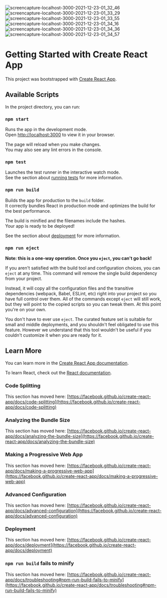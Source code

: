 ![screencapture-localhost-3000-2021-12-23-01_32_46](https://user-images.githubusercontent.com/96014490/165269050-0b5a70f9-8749-44a2-9f5a-b88f75c68a84.png)
![screencapture-localhost-3000-2021-12-23-01_33_29](https://user-images.githubusercontent.com/96014490/165269083-6759e4b4-30b6-46ae-bb7f-a365752bacb2.png)
![screencapture-localhost-3000-2021-12-23-01_33_55](https://user-images.githubusercontent.com/96014490/165269088-ad7fd335-e3e4-40be-86d4-d8030a9fc59f.png)
![screencapture-localhost-3000-2021-12-23-01_34_16](https://user-images.githubusercontent.com/96014490/165269090-ea520b03-935b-4616-9c46-c60bc5cc045a.png)
![screencapture-localhost-3000-2021-12-23-01_34_36](https://user-images.githubusercontent.com/96014490/165269099-e6e5630c-e00f-4e76-906f-5d2a8f9c0bff.png)
![screencapture-localhost-3000-2021-12-23-01_34_57](https://user-images.githubusercontent.com/96014490/165269102-fcdead95-df1b-4b87-b569-4e7c0673f86a.png)





# Getting Started with Create React App

This project was bootstrapped with [Create React App](https://github.com/facebook/create-react-app).

## Available Scripts

In the project directory, you can run:

### `npm start`

Runs the app in the development mode.\
Open [http://localhost:3000](http://localhost:3000) to view it in your browser.

The page will reload when you make changes.\
You may also see any lint errors in the console.

### `npm test`

Launches the test runner in the interactive watch mode.\
See the section about [running tests](https://facebook.github.io/create-react-app/docs/running-tests) for more information.

### `npm run build`

Builds the app for production to the `build` folder.\
It correctly bundles React in production mode and optimizes the build for the best performance.

The build is minified and the filenames include the hashes.\
Your app is ready to be deployed!

See the section about [deployment](https://facebook.github.io/create-react-app/docs/deployment) for more information.

### `npm run eject`

**Note: this is a one-way operation. Once you `eject`, you can't go back!**

If you aren't satisfied with the build tool and configuration choices, you can `eject` at any time. This command will remove the single build dependency from your project.

Instead, it will copy all the configuration files and the transitive dependencies (webpack, Babel, ESLint, etc) right into your project so you have full control over them. All of the commands except `eject` will still work, but they will point to the copied scripts so you can tweak them. At this point you're on your own.

You don't have to ever use `eject`. The curated feature set is suitable for small and middle deployments, and you shouldn't feel obligated to use this feature. However we understand that this tool wouldn't be useful if you couldn't customize it when you are ready for it.

## Learn More

You can learn more in the [Create React App documentation](https://facebook.github.io/create-react-app/docs/getting-started).

To learn React, check out the [React documentation](https://reactjs.org/).






### Code Splitting

This section has moved here: [https://facebook.github.io/create-react-app/docs/code-splitting](https://facebook.github.io/create-react-app/docs/code-splitting)

### Analyzing the Bundle Size

This section has moved here: [https://facebook.github.io/create-react-app/docs/analyzing-the-bundle-size](https://facebook.github.io/create-react-app/docs/analyzing-the-bundle-size)

### Making a Progressive Web App

This section has moved here: [https://facebook.github.io/create-react-app/docs/making-a-progressive-web-app](https://facebook.github.io/create-react-app/docs/making-a-progressive-web-app)

### Advanced Configuration

This section has moved here: [https://facebook.github.io/create-react-app/docs/advanced-configuration](https://facebook.github.io/create-react-app/docs/advanced-configuration)

### Deployment

This section has moved here: [https://facebook.github.io/create-react-app/docs/deployment](https://facebook.github.io/create-react-app/docs/deployment)

### `npm run build` fails to minify

This section has moved here: [https://facebook.github.io/create-react-app/docs/troubleshooting#npm-run-build-fails-to-minify](https://facebook.github.io/create-react-app/docs/troubleshooting#npm-run-build-fails-to-minify)




